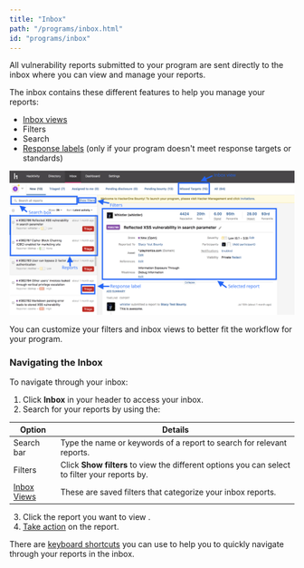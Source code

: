 ```yaml
---
title: "Inbox"
path: "/programs/inbox.html"
id: "programs/inbox"
---
```


All vulnerability reports submitted to your program are sent directly to the inbox where you can view and manage your reports.

The inbox contains these different features to help you manage your reports:
* [Inbox views](inbox-views.html)
* Filters
* Search
* [Response labels](response-labels.html) (only if your program doesn't meet response targets or standards)

![inbox](./images/inbox.png)

You can customize your filters and inbox views to better fit the workflow for your program.

### Navigating the Inbox
To navigate through your inbox:
1. Click <b>Inbox</b> in your header to access your inbox.
2. Search for your reports by using the:

Option | Details
---- | ------------
Search bar | Type the name or keywords of a report to search for relevant reports.
Filters | Click <b>Show filters</b> to view the different options you can select to filter your reports by.
[Inbox Views](inbox-views.html) | These are saved filters that categorize your inbox reports.

3. Click the report you want to view .
4. [Take action](report-actions.html) on the report.

There are [keyboard shortcuts](keyboard-shortcuts.html) you can use to help you to quickly navigate through your reports in the inbox.
